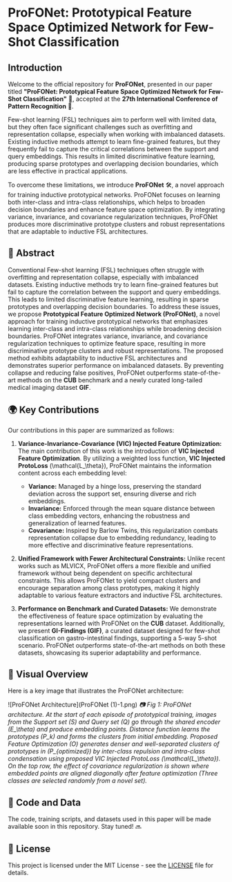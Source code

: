 
# ProFONet: Prototypical Feature Space Optimized Network for Few-Shot Classification

## Introduction

Welcome to the official repository for **ProFONet**, presented in our paper titled **"ProFONet: Prototypical Feature Space Optimized Network for Few-Shot Classification"** 📝, accepted at the **27th International Conference of Pattern Recognition** 🎉.

Few-shot learning (FSL) techniques aim to perform well with limited data, but they often face significant challenges such as overfitting and representation collapse, especially when working with imbalanced datasets. Existing inductive methods attempt to learn fine-grained features, but they frequently fail to capture the critical correlations between the support and query embeddings. This results in limited discriminative feature learning, producing sparse prototypes and overlapping decision boundaries, which are less effective in practical applications.

To overcome these limitations, we introduce **ProFONet** 🛠️, a novel approach for training inductive prototypical networks. ProFONet focuses on learning both inter-class and intra-class relationships, which helps to broaden decision boundaries and enhance feature space optimization. By integrating variance, invariance, and covariance regularization techniques, ProFONet produces more discriminative prototype clusters and robust representations that are adaptable to inductive FSL architectures.

## 🧠 Abstract

Conventional Few-shot learning (FSL) techniques often struggle with overfitting and representation collapse, especially with imbalanced datasets. Existing inductive methods try to learn fine-grained features but fail to capture the correlation between the support and query embeddings. This leads to limited discriminative feature learning, resulting in sparse prototypes and overlapping decision boundaries. To address these issues, we propose **Prototypical Feature Optimized Network (ProFONet)**, a novel approach for training inductive prototypical networks that emphasizes learning inter-class and intra-class relationships while broadening decision boundaries. ProFONet integrates variance, invariance, and covariance regularization techniques to optimize feature space, resulting in more discriminative prototype clusters and robust representations. The proposed method exhibits adaptability to inductive FSL architectures and demonstrates superior performance on imbalanced datasets. By preventing collapse and reducing false positives, ProFONet outperforms state-of-the-art methods on the **CUB** benchmark and a newly curated long-tailed medical imaging dataset **GIF**.

## 🌍 Key Contributions

Our contributions in this paper are summarized as follows:

1. **Variance-Invariance-Covariance (VIC) Injected Feature Optimization:** The main contribution of this work is the introduction of **VIC Injected Feature Optimization**. By utilizing a weighted loss function, **VIC Injected ProtoLoss** \(\mathcal{L_\theta}\), ProFONet maintains the information content across each embedding level:
   - **Variance:** Managed by a hinge loss, preserving the standard deviation across the support set, ensuring diverse and rich embeddings.
   - **Invariance:** Enforced through the mean square distance between class embedding vectors, enhancing the robustness and generalization of learned features.
   - **Covariance:** Inspired by Barlow Twins, this regularization combats representation collapse due to embedding redundancy, leading to more effective and discriminative feature representations.

2. **Unified Framework with Fewer Architectural Constraints:** Unlike recent works such as MLVICX, ProFONet offers a more flexible and unified framework without being dependent on specific architectural constraints. This allows ProFONet to yield compact clusters and encourage separation among class prototypes, making it highly adaptable to various feature extractors and inductive FSL architectures.

3. **Performance on Benchmark and Curated Datasets:** We demonstrate the effectiveness of feature space optimization by evaluating the representations learned with ProFONet on the **CUB** dataset. Additionally, we present **GI-Findings (GIF)**, a curated dataset designed for few-shot classification on gastro-intestinal findings, supporting a 5-way 5-shot scenario. ProFONet outperforms state-of-the-art methods on both these datasets, showcasing its superior adaptability and performance.

## 📸 Visual Overview

Here is a key image that illustrates the ProFONet architecture:

![ProFONet Architecture](ProFONet (1)-1.png)
*📷 Fig 1: ProFONet architecture. At the start of each episode of prototypical training, images from the Support set \(S\) and Query set \(Q\) go through the shared encoder \(E_\theta\) and produce embedding points. Distance function learns the prototypes \(P_k\) and forms the clusters from initial embedding. Proposed Feature Optimization (O) generates denser and well-separated clusters of prototypes in \(P_{optimized}\) by inter-class repulsion and intra-class condensation using proposed VIC Injected ProtoLoss \(\mathcal{L_\theta}\). On the top row, the effect of covariance regularization is shown where embedded points are aligned diagonally after feature optimization (Three classes are selected randomly from a novel set).*

## 🚀 Code and Data

The code, training scripts, and datasets used in this paper will be made available soon in this repository. Stay tuned! 🔜

## 📝 License

This project is licensed under the MIT License - see the [LICENSE](LICENSE) file for details.
